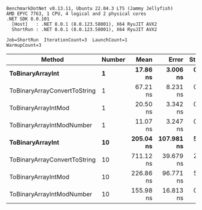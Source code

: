 ```

BenchmarkDotNet v0.13.11, Ubuntu 22.04.3 LTS (Jammy Jellyfish)
AMD EPYC 7763, 1 CPU, 4 logical and 2 physical cores
.NET SDK 8.0.101
  [Host]   : .NET 8.0.1 (8.0.123.58001), X64 RyuJIT AVX2
  ShortRun : .NET 8.0.1 (8.0.123.58001), X64 RyuJIT AVX2

Job=ShortRun  IterationCount=3  LaunchCount=1  
WarmupCount=3  

```
| Method                       | Number | Mean      | Error      | StdDev   | Min       | Max       | Gen0   | Allocated |
|----------------------------- |------- |----------:|-----------:|---------:|----------:|----------:|-------:|----------:|
| **ToBinaryArrayInt**             | **1**      |  **17.86 ns** |   **3.006 ns** | **0.165 ns** |  **17.74 ns** |  **18.05 ns** | **0.0004** |      **32 B** |
| ToBinaryArrayConvertToString | 1      |  67.21 ns |   8.231 ns | 0.451 ns |  66.88 ns |  67.72 ns | 0.0011 |      96 B |
| ToBinaryArrayIntMod          | 1      |  20.50 ns |   3.342 ns | 0.183 ns |  20.34 ns |  20.70 ns | 0.0004 |      32 B |
| ToBinaryArrayIntModNumber    | 1      |  11.07 ns |   3.247 ns | 0.178 ns |  10.93 ns |  11.27 ns | 0.0004 |      32 B |
| **ToBinaryArrayInt**             | **10**     | **205.04 ns** | **107.981 ns** | **5.919 ns** | **198.27 ns** | **209.24 ns** | **0.0038** |     **320 B** |
| ToBinaryArrayConvertToString | 10     | 711.12 ns |  39.679 ns | 2.175 ns | 709.26 ns | 713.51 ns | 0.0114 |    1024 B |
| ToBinaryArrayIntMod          | 10     | 226.86 ns |  96.771 ns | 5.304 ns | 221.94 ns | 232.48 ns | 0.0038 |     320 B |
| ToBinaryArrayIntModNumber    | 10     | 155.98 ns |  16.813 ns | 0.922 ns | 155.32 ns | 157.04 ns | 0.0038 |     320 B |
